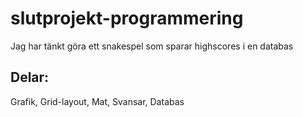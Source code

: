 # slutprojekt-programmering

Jag har tänkt göra ett snakespel som sparar highscores i en databas

## Delar:
Grafik,
Grid-layout,
Mat,
Svansar,
Databas
